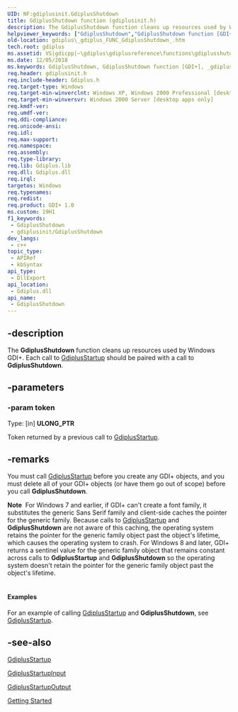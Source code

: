 ```yaml
---
UID: NF:gdiplusinit.GdiplusShutdown
title: GdiplusShutdown function (gdiplusinit.h)
description: The GdiplusShutdown function cleans up resources used by Windows GDI+. Each call to GdiplusStartup should be paired with a call to GdiplusShutdown.
helpviewer_keywords: ["GdiplusShutdown","GdiplusShutdown function [GDI+]","_gdiplus_FUNC_GdiplusShutdown_","gdiplus._gdiplus_FUNC_GdiplusShutdown_","gdiplusinit/GdiplusShutdown"]
old-location: gdiplus\_gdiplus_FUNC_GdiplusShutdown_.htm
tech.root: gdiplus
ms.assetid: VS|gdicpp|~\gdiplus\gdiplusreference\functions\gdiplusshutdown.htm
ms.date: 12/05/2018
ms.keywords: GdiplusShutdown, GdiplusShutdown function [GDI+], _gdiplus_FUNC_GdiplusShutdown_, gdiplus._gdiplus_FUNC_GdiplusShutdown_, gdiplusinit/GdiplusShutdown
req.header: gdiplusinit.h
req.include-header: Gdiplus.h
req.target-type: Windows
req.target-min-winverclnt: Windows XP, Windows 2000 Professional [desktop apps only]
req.target-min-winversvr: Windows 2000 Server [desktop apps only]
req.kmdf-ver: 
req.umdf-ver: 
req.ddi-compliance: 
req.unicode-ansi: 
req.idl: 
req.max-support: 
req.namespace: 
req.assembly: 
req.type-library: 
req.lib: Gdiplus.lib
req.dll: Gdiplus.dll
req.irql: 
targetos: Windows
req.typenames: 
req.redist: 
req.product: GDI+ 1.0
ms.custom: 19H1
f1_keywords:
 - GdiplusShutdown
 - gdiplusinit/GdiplusShutdown
dev_langs:
 - c++
topic_type:
 - APIRef
 - kbSyntax
api_type:
 - DllExport
api_location:
 - Gdiplus.dll
api_name:
 - GdiplusShutdown
---
```


## -description

The <b>GdiplusShutdown</b> function cleans up resources used by Windows GDI+. Each call to <a href="https://docs.microsoft.com/windows/desktop/api/gdiplusinit/nf-gdiplusinit-gdiplusstartup">GdiplusStartup</a> should be paired with a call to <b>GdiplusShutdown</b>.

## -parameters

### -param token

Type: [in] <b>ULONG_PTR</b>

Token returned by a previous call to <a href="https://docs.microsoft.com/windows/desktop/api/gdiplusinit/nf-gdiplusinit-gdiplusstartup">GdiplusStartup</a>.

## -remarks

You must call <a href="https://docs.microsoft.com/windows/desktop/api/gdiplusinit/nf-gdiplusinit-gdiplusstartup">GdiplusStartup</a> before you create any GDI+ objects, and you must delete all of your GDI+ objects (or have them go out of scope) before you call <b>GdiplusShutdown</b>.

<div class="alert"><b>Note</b>  For Windows 7 and earlier, if GDI+ can't create a font family, it substitutes the generic Sans Serif family and client-side caches the pointer for the generic family. Because calls to <a href="https://docs.microsoft.com/windows/desktop/api/gdiplusinit/nf-gdiplusinit-gdiplusstartup">GdiplusStartup</a> and <b>GdiplusShutdown</b> are not aware of this caching, the operating system retains the pointer for the generic family object past the object's lifetime, which causes the operating system to crash. For Windows 8 and later, GDI+ returns a sentinel value for the generic family object that remains constant across calls to <b>GdiplusStartup</b> and <b>GdiplusShutdown</b> so the operating system doesn't retain the pointer for the generic family object past the object's lifetime.</div>
<div> </div>

#### Examples

For an example of calling <a href="https://docs.microsoft.com/windows/desktop/api/gdiplusinit/nf-gdiplusinit-gdiplusstartup">GdiplusStartup</a> and <b>GdiplusShutdown</b>, see <a href="https://docs.microsoft.com/windows/desktop/api/gdiplusinit/nf-gdiplusinit-gdiplusstartup">GdiplusStartup</a>.

## -see-also

<a href="https://docs.microsoft.com/windows/desktop/api/gdiplusinit/nf-gdiplusinit-gdiplusstartup">GdiplusStartup</a>

<a href="https://docs.microsoft.com/windows/desktop/api/gdiplusinit/ns-gdiplusinit-gdiplusstartupinput">GdiplusStartupInput</a>

<a href="https://docs.microsoft.com/windows/desktop/api/gdiplusinit/ns-gdiplusinit-gdiplusstartupoutput">GdiplusStartupOutput</a>

<a href="https://docs.microsoft.com/windows/desktop/gdiplus/-gdiplus-getting-started-use">Getting Started</a>

